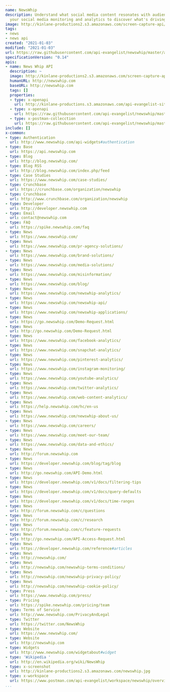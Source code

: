 ```yaml
---
name: NewsWhip
description: Understand what social media content resonates with audiences. Centralize
  your social media monitoring and analytics to discover what's driving engagement.
image: http://kinlane-productions2.s3.amazonaws.com/screen-capture-api/11443-newswhip.jpg
tags:
- news
- news api
created: "2021-01-03"
modified: "2021-01-03"
url: https://raw.githubusercontent.com/api-evangelist/newswhip/master/apis.json
specificationVersion: "0.14"
apis:
- name: News Whip API
  description: ~
  image: http://kinlane-productions2.s3.amazonaws.com/screen-capture-api/11443-newswhip.jpg
  humanURL: http://newswhip.com
  baseURL: http://newswhip.com
  tags: []
  properties:
  - type: x-openapi
    url: http://kinlane-productions.s3.amazonaws.com/api-evangelist-site/company/openapis/news-whip-api.json
  - type: x-openapi
    url: https://raw.githubusercontent.com/api-evangelist/newswhip/master/news-whip-api-openapi.json
  - type: x-postman-collecction
    url: https://raw.githubusercontent.com/api-evangelist/newswhip/master/news-whip-api-postman-collection.json
include: []
x-common:
- type: Authentication
  url: http://www.newswhip.com/api-widgets#authentication
- type: Base
  url: https://api.newswhip.com
- type: Blog
  url: http://blog.newswhip.com/
- type: Blog RSS
  url: http://blog.newswhip.com/index.php/feed
- type: Case Studies
  url: https://www.newswhip.com/case-studies/
- type: Crunchbase
  url: https://crunchbase.com/organization/newswhip
- type: Crunchbase
  url: http://www.crunchbase.com/organization/newswhip
- type: Developer
  url: http://developer.newswhip.com
- type: Email
  url: contact@newswhip.com
- type: FAQ
  url: https://spike.newswhip.com/faq
- type: News
  url: https://www.newswhip.com/
- type: News
  url: https://www.newswhip.com/pr-agency-solutions/
- type: News
  url: https://www.newswhip.com/brand-solutions/
- type: News
  url: https://www.newswhip.com/media-solutions/
- type: News
  url: https://www.newswhip.com/misinformation/
- type: News
  url: https://www.newswhip.com/blog/
- type: News
  url: https://www.newswhip.com/newswhip-analytics/
- type: News
  url: https://www.newswhip.com/newswhip-api/
- type: News
  url: https://www.newswhip.com/newswhip-applications/
- type: News
  url: https://go.newswhip.com/Demo-Request.html
- type: News
  url: http://go.newswhip.com/Demo-Request.html
- type: News
  url: https://www.newswhip.com/facebook-analytics/
- type: News
  url: https://www.newswhip.com/snapchat-analytics/
- type: News
  url: https://www.newswhip.com/pinterest-analytics/
- type: News
  url: https://www.newswhip.com/instagram-monitoring/
- type: News
  url: https://www.newswhip.com/youtube-analytics/
- type: News
  url: https://www.newswhip.com/twitter-analytics/
- type: News
  url: https://www.newswhip.com/web-content-analytics/
- type: News
  url: https://help.newswhip.com/hc/en-us
- type: News
  url: https://www.newswhip.com/newswhip-about-us/
- type: News
  url: https://www.newswhip.com/careers/
- type: News
  url: https://www.newswhip.com/meet-our-team/
- type: News
  url: https://www.newswhip.com/data-and-ethics/
- type: News
  url: http://forum.newswhip.com
- type: News
  url: https://developer.newswhip.com/blog/tag/blog
- type: News
  url: http://go.newswhip.com/API-Demo.html
- type: News
  url: https://developer.newswhip.com/v1/docs/filtering-tips
- type: News
  url: https://developer.newswhip.com/v1/docs/query-defaults
- type: News
  url: https://developer.newswhip.com/v1/docs/time-ranges
- type: News
  url: http://forum.newswhip.com/c/questions
- type: News
  url: http://forum.newswhip.com/c/research
- type: News
  url: http://forum.newswhip.com/c/feature-requests
- type: News
  url: http://go.newswhip.com/API-Access-Request.html
- type: News
  url: https://developer.newswhip.com/reference#articles
- type: News
  url: http://newswhip.com/
- type: News
  url: http://newswhip.com/newswhip-terms-conditions/
- type: News
  url: http://newswhip.com/newswhip-privacy-policy/
- type: News
  url: http://newswhip.com/newswhip-cookie-policy/
- type: Press
  url: https://www.newswhip.com/press/
- type: Pricing
  url: https://spike.newswhip.com/pricing/team
- type: Terms of Service
  url: http://www.newswhip.com/PrivacyAndLegal
- type: Twitter
  url: https://twitter.com/NewsWhip
- type: Website
  url: https://www.newswhip.com/
- type: Website
  url: http://newswhip.com
- type: Widgets
  url: http://www.newswhip.com/widgetabout#widget
- type: 'Wikipedia '
  url: http://en.wikipedia.org/wiki/NewsWhip
- type: x-screenshot
  url: http://kinlane-productions2.s3.amazonaws.com/newswhip.jpg
- type: x-workspace
  url: https://www.postman.com/api-evangelist/workspace/newswhip/overview
...
```


